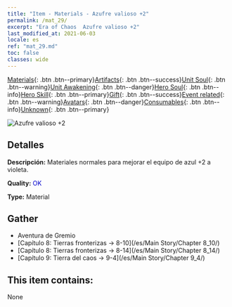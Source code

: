 ```yaml
---
title: "Item - Materials - Azufre valioso +2"
permalink: /mat_29/
excerpt: "Era of Chaos  Azufre valioso +2"
last_modified_at: 2021-06-03
locale: es
ref: "mat_29.md"
toc: false
classes: wide
---
```

 [Materials](/ItemsES/){: .btn .btn--primary}[Artifacts](/ItemsES/Artifacts/){: .btn .btn--success}[Unit Soul](/ItemsES/UnitSoul/){: .btn .btn--warning}[Unit Awakening](/ItemsES/UnitAwakening/){: .btn .btn--danger}[Hero Soul](/ItemsES/HeroSoul/){: .btn .btn--info}[Hero Skill](/ItemsES/HeroSkill/){: .btn .btn--primary}[Gift](/ItemsES/Gift/){: .btn .btn--success}[Event related](/ItemsES/Events/){: .btn .btn--warning}[Avatars](/ItemsES/Avatars/){: .btn .btn--danger}[Consumables](/ItemsES/Consumables/){: .btn .btn--info}[Unknown](/ItemsES/Unknown/){: .btn .btn--primary}

 ![Azufre valioso +2](/images/t/i_cailiao_liuhuang1.png)

## Detalles
 **Descripción:** Materiales normales para mejorar el equipo de azul +2 a violeta.

 **Quality:** <span style="color: #0000CD">OK</span>

 **Type:** Material

## Gather

*    Aventura de Gremio 
*    [Capítulo 8: Tierras fronterizas -> 8-10](/es/Main Story/Chapter 8_10/) 
*    [Capítulo 8: Tierras fronterizas -> 8-14](/es/Main Story/Chapter 8_14/) 
*    [Capítulo 9: Tierra del caos -> 9-4](/es/Main Story/Chapter 9_4/) 

## This item contains:

  None

